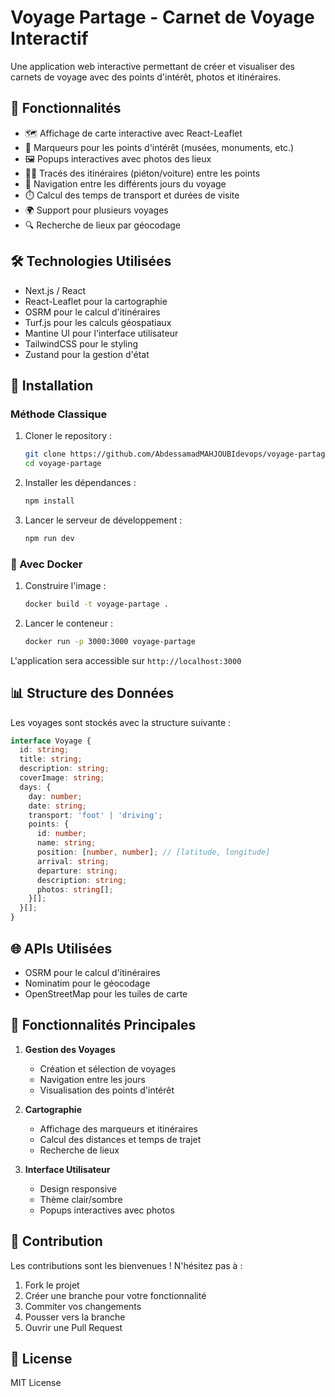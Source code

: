 # Voyage Partage - Carnet de Voyage Interactif

Une application web interactive permettant de créer et visualiser des carnets de voyage avec des points d'intérêt, photos et itinéraires.

## 🌟 Fonctionnalités

- 🗺️ Affichage de carte interactive avec React-Leaflet
- 📍 Marqueurs pour les points d'intérêt (musées, monuments, etc.)
- 🖼️ Popups interactives avec photos des lieux
- 🚶‍♂️ Tracés des itinéraires (piéton/voiture) entre les points
- 📅 Navigation entre les différents jours du voyage
- ⏱️ Calcul des temps de transport et durées de visite
- 🌍 Support pour plusieurs voyages
- 🔍 Recherche de lieux par géocodage

## 🛠️ Technologies Utilisées

- Next.js / React
- React-Leaflet pour la cartographie
- OSRM pour le calcul d'itinéraires
- Turf.js pour les calculs géospatiaux
- Mantine UI pour l'interface utilisateur
- TailwindCSS pour le styling
- Zustand pour la gestion d'état

## 🚀 Installation

### Méthode Classique

1. Cloner le repository :
   ```bash
   git clone https://github.com/AbdessamadMAHJOUBIdevops/voyage-partage.git
   cd voyage-partage
   ```

2. Installer les dépendances :
   ```bash
   npm install
   ```

3. Lancer le serveur de développement :
   ```bash
   npm run dev
   ```

### 🐳 Avec Docker

1. Construire l'image :
   ```bash
   docker build -t voyage-partage .
   ```

2. Lancer le conteneur :
   ```bash
   docker run -p 3000:3000 voyage-partage
   ```

L'application sera accessible sur `http://localhost:3000`

## 📊 Structure des Données

Les voyages sont stockés avec la structure suivante :
```typescript
interface Voyage {
  id: string;
  title: string;
  description: string;
  coverImage: string;
  days: {
    day: number;
    date: string;
    transport: 'foot' | 'driving';
    points: {
      id: number;
      name: string;
      position: [number, number]; // [latitude, longitude]
      arrival: string;
      departure: string;
      description: string;
      photos: string[];
    }[];
  }[];
}
```

## 🌐 APIs Utilisées

- OSRM pour le calcul d'itinéraires
- Nominatim pour le géocodage
- OpenStreetMap pour les tuiles de carte

## 📱 Fonctionnalités Principales

1. **Gestion des Voyages**
   - Création et sélection de voyages
   - Navigation entre les jours
   - Visualisation des points d'intérêt

2. **Cartographie**
   - Affichage des marqueurs et itinéraires
   - Calcul des distances et temps de trajet
   - Recherche de lieux

3. **Interface Utilisateur**
   - Design responsive
   - Thème clair/sombre
   - Popups interactives avec photos

## 🤝 Contribution

Les contributions sont les bienvenues ! N'hésitez pas à :
1. Fork le projet
2. Créer une branche pour votre fonctionnalité
3. Commiter vos changements
4. Pousser vers la branche
5. Ouvrir une Pull Request

## 📝 License

MIT License
